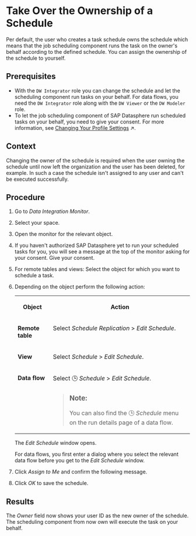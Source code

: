 <!-- loio4b660c0395454bd0923f732eef4ee4b2 -->

<link rel="stylesheet" type="text/css" href="../css/sap-icons.css"/>

# Take Over the Ownership of a Schedule

Per default, the user who creates a task schedule owns the schedule which means that the job scheduling component runs the task on the owner's behalf according to the defined schedule. You can assign the ownership of the schedule to yourself.



<a name="loio4b660c0395454bd0923f732eef4ee4b2__prereq_xp3_y2m_tnb"/>

## Prerequisites

-   With the `DW Integrator` role you can change the schedule and let the scheduling component run tasks on your behalf. For data flows, you need the `DW Integrator` role along with the `DW Viewer` or the `DW Modeler` role.
-   To let the job scheduling component of SAP Datasphere run scheduled tasks on your behalf, you need to give your consent. For more information, see [Changing Your Profile Settings](https://help.sap.com/viewer/d4f3c5a0bb074d09ae9b42b2b9bd7a08/cloud/en-US/1084796d09464e78870f32cab8584dfc.html "A user profile resembles a business card and consists of standard user data, such as your name and email address. The profile also includes user preferences as well as data privacy and task scheduling consent options.") :arrow_upper_right:.




<a name="loio4b660c0395454bd0923f732eef4ee4b2__context_llj_bsq_n4b"/>

## Context

Changing the owner of the schedule is required when the user owning the schedule until now left the organization and the user has been deleted, for example. In such a case the schedule isn't assigned to any user and can't be executed successfully.



## Procedure

1.  Go to *Data Integration Monitor*.

2.  Select your space.

3.  Open the monitor for the relevant object.

4.  If you haven't authorized SAP Datasphere yet to run your scheduled tasks for you, you will see a message at the top of the monitor asking for your consent. Give your consent.

5.  For remote tables and views: Select the object for which you want to schedule a task.

6.  Depending on the object perform the following action:


    <table>
    <tr>
    <th valign="top">

    Object


    
    </th>
    <th valign="top">

    Action


    
    </th>
    </tr>
    <tr>
    <td valign="top">
    
    **Remote table**


    
    </td>
    <td valign="top">
    
    Select *Schedule Replication* \> *Edit Schedule*.


    
    </td>
    </tr>
    <tr>
    <td valign="top">
    
    **View**


    
    </td>
    <td valign="top">
    
    Select *Schedule* \> *Edit Schedule*.


    
    </td>
    </tr>
    <tr>
    <td valign="top">
    
    **Data flow**


    
    </td>
    <td valign="top">
    
    Select :clock3: *Schedule* \> *Edit Schedule*.

    > ### Note:  
    > You can also find the :clock3: *Schedule* menu on the run details page of a data flow.


    
    </td>
    </tr>
    </table>
    
    The *Edit Schedule* window opens.

    For data flows, you first enter a dialog where you select the relevant data flow before you get to the *Edit Schedule* window.

7.  Click *Assign to Me* and confirm the following message.

8.  Click *OK* to save the schedule.




<a name="loio4b660c0395454bd0923f732eef4ee4b2__result_yc4_3nb_n4b"/>

## Results

The *Owner* field now shows your user ID as the new owner of the schedule. The scheduling component from now own will execute the task on your behalf.

